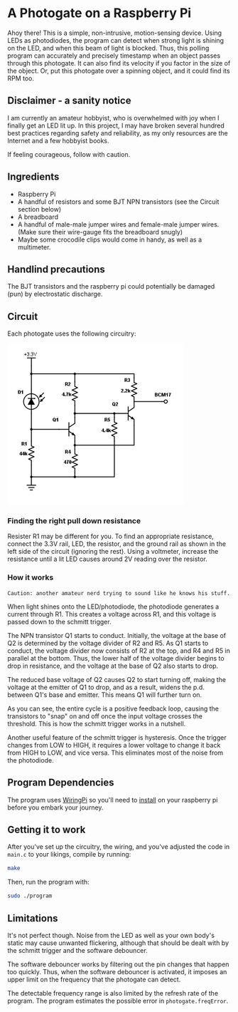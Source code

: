 # A Photogate on a Raspberry Pi

Ahoy there! This is a simple, non-intrusive, motion-sensing device. Using LEDs as photodiodes, the program can detect when strong light is shining on the LED, and when this beam of light is blocked. Thus, this polling program can accurately and precisely timestamp when an object passes through this photogate. It can also find its velocity if you factor in the size of the object. Or, put this photogate over a spinning object, and it could find its RPM too.

## Disclaimer - a sanity notice

I am currently an amateur hobbyist, who is overwhelmed with joy when I finally get an LED lit up. In this project, I may have broken several hundred best practices regarding safety and reliability, as my only resources are the Internet and a few hobbyist books.

If feeling courageous, follow with caution.

## Ingredients

- Raspberry Pi
- A handful of resistors and some BJT NPN transistors (see the Circuit section below)
- A breadboard
- A handful of male-male jumper wires and female-male jumper wires. (Make sure their wire-gauge fits the breadboard snugly)
- Maybe some crocodile clips would come in handy, as well as a multimeter.

## Handlind precautions

The BJT transistors and the raspberry pi could potentially be damaged (pun) by electrostatic discharge.

## Circuit

Each photogate uses the following circuitry:

![LED reverse biased, connected to a pull down resister, and fed into a schmitt trigger made out of BJT.](circuit.png?raw=true)

### Finding the right pull down resistance

Resister R1 may be different for you. To find an appropriate resistance, connect the 3.3V rail, LED, the resistor, and the ground rail as shown in the left side of the circuit (ignoring the rest). Using a voltmeter, increase the resistance until a lit LED causes around 2V reading over the resistor.

### How it works

```
Caution: another amateur nerd trying to sound like he knows his stuff.
```

When light shines onto the LED/photodiode, the photodiode generates a current through R1. This creates a voltage across R1, and this voltage is passed down to the schmitt trigger.

The NPN transistor Q1 starts to conduct. Initially, the voltage at the base of Q2 is determined by the voltage divider of R2 and R5. As Q1 starts to conduct, the voltage divider now consists of R2 at the top, and R4 and R5 in parallel at the bottom. Thus, the lower half of the voltage divider begins to drop in resistance, and the voltage at the base of Q2 also starts to drop.

The reduced base voltage of Q2 causes Q2 to start turning off, making the voltage at the emitter of Q1 to drop, and as a result, widens the p.d. between Q1's base and emitter. This means Q1 will further turn on.

As you can see, the entire cycle is a positive feedback loop, causing the transistors to "snap" on and off once the input voltage crosses the threshold. This is how the schmitt trigger works in a nutshell.

Another useful feature of the schmitt trigger is hysteresis. Once the trigger changes from LOW to HIGH, it requires a lower voltage to change it back from HIGH to LOW, and vice versa. This eliminates most of the noise from the photodiode. 

## Program Dependencies

The program uses [WiringPi](wiringpi.com) so you'll need to [install](wiringpi.com/download-and-install/) on your raspberry pi before you embark your journey.

## Getting it to work

After you've set up the circuitry, the wiring, and you've adjusted the code in `main.c` to your likings, compile by running:

```sh
make
```

Then, run the program with:

```sh
sudo ./program
```

## Limitations

It's not perfect though. Noise from the LED as well as your own body's static may cause unwanted flickering, although that should be dealt with by the schmitt trigger and the software debouncer.

The software debouncer works by filtering out the pin changes that happen too quickly. Thus, when the software debouncer is activated, it imposes an upper limit on the frequency that the photogate can detect.

The detectable frequency range is also limited by the refresh rate of the program. The program estimates the possible error in `photogate.freqError`.
